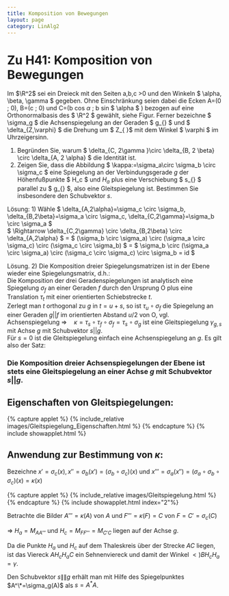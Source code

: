 ```yaml
---
title: Komposition von Bewegungen
layout: page
category: LinAlg2
---
```


# Zu H41: Komposition von Bewegungen

Im $\R^2$ sei ein Dreieck mit den Seiten a,b,c >0 und den Winkeln $ \alpha, \beta, \gamma $ gegeben. Ohne Einschränkung seien dabei die Ecken A=(0 ; 0), B=(c ; 0) und C=(b cos $\alpha$ ; b sin $ \alpha $  )  bezogen auf eine Orthonormalbasis des $ \R^2 $ gewählt, siehe Figur.
Ferner bezeichne $ \sigma_g $ die Achsenspiegelung an der Geraden $ g_{} $ und  $ \delta_{Z,\varphi} $ die Drehung um $ Z_{ }$ mit dem Winkel $ \varphi $ im Uhrzeigersinn.

1) Begründen Sie, warum $ \delta_{C, 2\gamma }\circ \delta_{B, 2 \beta} \circ \delta_{A, 2 \alpha} $ die Identität ist.<br />
2) Zeigen Sie, dass die Abbildung $ \kappa:=\sigma_a\circ \sigma_b \circ \sigma_c $ eine Spiegelung an der Verbindungsgerade $g_{}$ der Höhenfußpunkte $ H_c $ und $H_a$ plus eine Verschiebung $ s_{} $ parallel zu $ g_{} $, also eine Gleitspiegelung ist. Bestimmen Sie insbesondere den Schubvektor $s_{}$.

Lösung: 1) Wähle $ \delta_{A,2\alpha}=\sigma_c \circ \sigma_b, \delta_{B,2\beta}=\sigma_a \circ \sigma_c, \delta_{C,2\gamma}=\sigma_b \circ \sigma_a $<br />
$ \Rightarrow \delta_{C,2\gamma} \circ \delta_{B,2\beta} \circ \delta_{A,2\alpha} $ = $ (\sigma_b \circ \sigma_a) \circ (\sigma_a \circ \sigma_c) \circ (\sigma_c \circ \sigma_b) $ = $ \sigma_b \circ (\sigma_a \circ \sigma_a) \circ (\sigma_c \circ \sigma_c) \circ \sigma_b = id $

Lösung. 2) Die Komposition dreier Spiegelungsmatrizen ist in der Ebene wieder eine Spiegelungsmatrix, d.h.:<br />
Die Komposition der drei Geradenspiegelungen ist analytisch eine Spiegelung $\sigma_f$ an einer Geraden $f_{}$ durch den Ursprung O plus eine Translation $\tau_t$ mit einer orientierten Schiebstrecke $t_{ }$.<br />
Zerlegt man $t_{}$ orthogonal zu $g$ in $t=u+s$, so ist $\tau_u \circ \sigma_f$ die Spiegelung an einer Geraden $g || f$ im orientierten Abstand $u/2$ von O, vgl. Achsenspiegelung
$\Rightarrow\quad \kappa=\tau_s \circ \tau_f \circ \sigma_f = \tau_s \circ \sigma_g$ ist eine Gleitspiegelung $\gamma_{g,s}$ mit Achse $g$ mit Schubvektor $s || g$.<br />
Für $s=0$ ist die Gleitspiegelung einfach eine Achsenspiegelung an $g_{ }$. Es gilt also der Satz:

### Die Komposition dreier Achsenspiegelungen der Ebene ist stets eine Gleitspiegelung an einer Achse $g$ mit Schubvektor $s || g$.

## Eigenschaften von Gleitspiegelungen:

{% capture applet %} {% include_relative images/Gleitspiegelung_Eigenschaften.html %} {% endcapture %}
{% include showapplet.html %}

## Anwendung zur Bestimmung von $\kappa$:
Bezeichne $x'=\sigma_c(x), x''=\sigma_b(x')=(\sigma_b\circ \sigma_c)(x)$ und $x'''=\sigma_a(x'')=(\sigma_a\circ \sigma_b\circ \sigma_c)(x)= \kappa(x)$

{% capture applet %} {% include_relative images/Gleitspiegelung.html %} {% endcapture %}
{% include showapplet.html index="2"%}



Betrachte die Bilder $A'''=\kappa(A)$ von $A_{ }$ und $F'''=\kappa(F)=C$ von $F=C'=\sigma_c(C)$<br />

$\Rightarrow$ $H_a=M_{AA'''}$ und $H_c=M_{FF'''}=M_{C'C}$ liegen auf der Achse $g_{}$.<br />

Da die Punkte $H_a$ und $H_c$ auf dem Thaleskreis über der Strecke $AC$ liegen, ist das Viereck $AH_c H_a C$ ein Sehnenviereck und damit der Winkel $<)BH_cH_a=\gamma$.<br />

Den Schubvektor $s_{}\|\| g$ erhält man mit Hilfe des Spiegelpunktes $A^\*=\sigma_g(A)$  als $s_{}=A^*A$.

